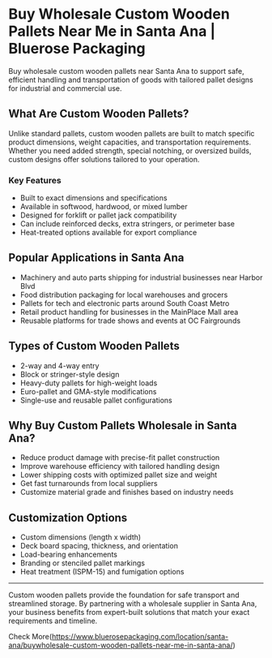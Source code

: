 # Buy Wholesale Custom Wooden Pallets Near Me in Santa Ana | Bluerose Packaging

Buy wholesale custom wooden pallets near Santa Ana to support safe, efficient handling and transportation of goods with tailored pallet designs for industrial and commercial use.

## What Are Custom Wooden Pallets?

Unlike standard pallets, custom wooden pallets are built to match specific product dimensions, weight capacities, and transportation requirements. Whether you need added strength, special notching, or oversized builds, custom designs offer solutions tailored to your operation.

### Key Features

- Built to exact dimensions and specifications  
- Available in softwood, hardwood, or mixed lumber  
- Designed for forklift or pallet jack compatibility  
- Can include reinforced decks, extra stringers, or perimeter base  
- Heat-treated options available for export compliance  

## Popular Applications in Santa Ana

- Machinery and auto parts shipping for industrial businesses near Harbor Blvd  
- Food distribution packaging for local warehouses and grocers  
- Pallets for tech and electronic parts around South Coast Metro  
- Retail product handling for businesses in the MainPlace Mall area  
- Reusable platforms for trade shows and events at OC Fairgrounds  

## Types of Custom Wooden Pallets

- 2-way and 4-way entry  
- Block or stringer-style design  
- Heavy-duty pallets for high-weight loads  
- Euro-pallet and GMA-style modifications  
- Single-use and reusable pallet configurations  

## Why Buy Custom Pallets Wholesale in Santa Ana?

- Reduce product damage with precise-fit pallet construction  
- Improve warehouse efficiency with tailored handling design  
- Lower shipping costs with optimized pallet size and weight  
- Get fast turnarounds from local suppliers  
- Customize material grade and finishes based on industry needs  

## Customization Options

- Custom dimensions (length x width)  
- Deck board spacing, thickness, and orientation  
- Load-bearing enhancements  
- Branding or stenciled pallet markings  
- Heat treatment (ISPM-15) and fumigation options  

---

Custom wooden pallets provide the foundation for safe transport and streamlined storage. By partnering with a wholesale supplier in Santa Ana, your business benefits from expert-built solutions that match your exact requirements and timeline.

Check More(https://www.bluerosepackaging.com/location/santa-ana/buywholesale-custom-wooden-pallets-near-me-in-santa-ana/)
